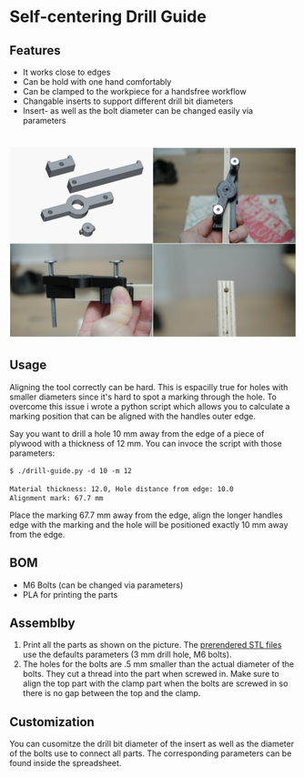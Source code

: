 # Self-centering Drill Guide

## Features

- It works close to edges
- Can be hold with one hand comfortably
- Can be clamped to the workpiece for a handsfree workflow
- Changable inserts to support different drill bit diameters
- Insert- as well as the bolt diameter can be changed easily via parameters

# ![Self-centering Drill Guide](imgs/collage.jpg)

## Usage

Aligning the tool correctly can be hard. This is espacilly true for holes with smaller diameters
since it's hard to spot a marking through the hole. To overcome this issue i wrote a python script
which allows you to calculate a marking position that can be aligned with the handles outer edge.

Say you want to drill a hole 10 mm away from the edge of a piece of plywood with a thickness of 12 mm.
You can invoce the script with those parameters:

```
$ ./drill-guide.py -d 10 -m 12

Material thickness: 12.0, Hole distance from edge: 10.0
Alignment mark: 67.7 mm
```

Place the marking 67.7 mm away from the edge, align the longer handles edge with the marking
and the hole will be positioned exactly 10 mm away from the edge.

## BOM

- M6 Bolts (can be changed via parameters)
- PLA for printing the parts

## Assemblby

1. Print all the parts as shown on the picture. The [prerendered STL files](STL) use the defaults parameters (3 mm drill hole, M6 bolts).
2. The holes for the bolts are .5 mm smaller than the actual diameter of the bolts. They cut a thread into the part when screwed in. Make sure to align the top part with the clamp part
when the bolts are screwed in so there is no gap between the top and the clamp.

## Customization

You can cusomitze the drill bit diameter of the insert as well as the diameter of the bolts use to connect all parts.
The corresponding parameters can be found inside the spreadsheet.
